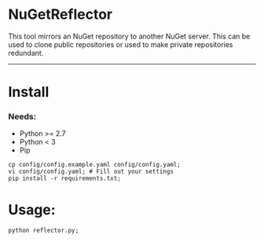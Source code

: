 # NuGetReflector

This tool mirrors an NuGet repository to another NuGet server. This can be used to clone public repositories or used to make private repositories redundant.

---

# Install

### Needs:

* Python >= 2.7
* Python < 3 
* Pip

```shell
cp config/config.example.yaml config/config.yaml;
vi config/config.yaml; # Fill out your settings
pip install -r requirements.txt;
```

# Usage:

```shell
python reflector.py;
```